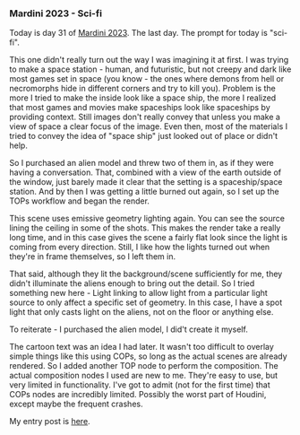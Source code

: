 ### Mardini 2023 - Sci-fi

Today is day 31 of [Mardini 2023][mardini-2023]. The last day. The prompt for today is
"sci-fi".

This one didn't really turn out the way I was imagining it at first. I was trying to make
a space station - human, and futuristic, but not creepy and dark like most games set in
space (you know - the ones where demons from hell or necromorphs hide in different
corners and try to kill you). Problem is the more I tried to make the inside look like
a space ship, the more I realized that most games and movies make spaceships look like
spaceships by providing context. Still images don't really convey that unless you
make a view of space a clear focus of the image. Even then, most of the materials I tried
to convey the idea of "space ship" just looked out of place or didn't help.

So I purchased an alien model and threw two of them in, as if they were having a
conversation. That, combined with a view of the earth outside of the window, just barely
made it clear that the setting is a spaceship/space station. And by then I was getting
a little burned out again, so I set up the TOPs workflow and began the render.

This scene uses emissive geometry lighting again. You can see the source lining the
ceiling in some of the shots. This makes the render take a really long time, and in
this case gives the scene a fairly flat look since the light is coming from every
direction. Still, I like how the lights turned out when they're in frame themselves,
so I left them in.

That said, although they lit the background/scene sufficiently for me, they didn't
illuminate the aliens enough to bring out the detail. So I tried something new here -
Light linking to allow light from a particular light source to only affect a specific
set of geometry. In this case, I have a spot light that only casts light on the aliens,
not on the floor or anything else.

To reiterate - I purchased the alien model, I did't create it myself.

The cartoon text was an idea I had later. It wasn't too difficult to overlay simple
things like this using COPs, so long as the actual scenes are already rendered. So I
added another TOP node to perform the composition. The actual composition nodes I used
are new to me. They're easy to use, but very limited in functionality. I've got to admit
(not for the first time) that COPs nodes are incredibly limited. Possibly the worst
part of Houdini, except maybe the frequent crashes.

My entry post is [here][entry-post].

[mardini-2023]: https://www.sidefx.com/community-main-menu/contests-jams/mardini-2023/
[entry-post]: https://www.sidefx.com/forum/topic/89641/?page=1#post-389126
